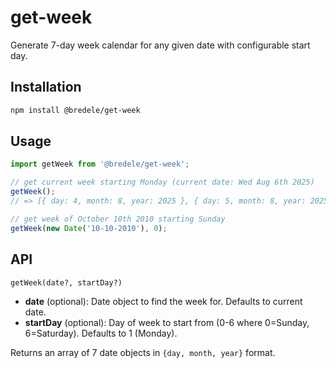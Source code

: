 # get-week

Generate 7-day week calendar for any given date with configurable start day.

## Installation

```sh
npm install @bredele/get-week
```

## Usage

```ts
import getWeek from '@bredele/get-week';

// get current week starting Monday (current date: Wed Aug 6th 2025)
getWeek();
// => [{ day: 4, month: 8, year: 2025 }, { day: 5, month: 8, year: 2025 }, ..., { day: 10, month: 8, year: 2025 }]

// get week of October 10th 2010 starting Sunday
getWeek(new Date('10-10-2010'), 0);
```

## API

`getWeek(date?, startDay?)`

- **date** (optional): Date object to find the week for. Defaults to current date.
- **startDay** (optional): Day of week to start from (0-6 where 0=Sunday, 6=Saturday). Defaults to 1 (Monday).

Returns an array of 7 date objects in `{day, month, year}` format.
